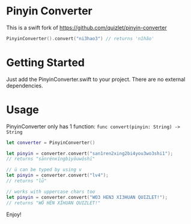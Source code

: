 # Pinyin Converter

This is a swift fork of https://github.com/quizlet/pinyin-converter

```swift
PinyinConverter().convert("ni3hao3") // returns 'nǐhǎo'
```

# Getting Started

Just add the PinyinConverter.swift to your project. There are no external dependencies.

# Usage

PinyinConverter only has 1 function: ```func convert(pinyin: String) -> String```

```swift
let converter = PinyinConverter()

let pinyin = converter.convert("san1ren2xing2bi4you3wo3shi1");
// returns "sānrénxíngbìyǒuwǒshī"

// ü can be typed by using v
let pinyin = converter.convert("lv4");
// returns "lǜ"

// works with uppercase chars too
let pinyin = converter.convert("WO3 HEN3 XI3HUAN QUIZLET!");
// returns "WǑ HĚN XǏHUAN QUIZLET!"
```

Enjoy!

